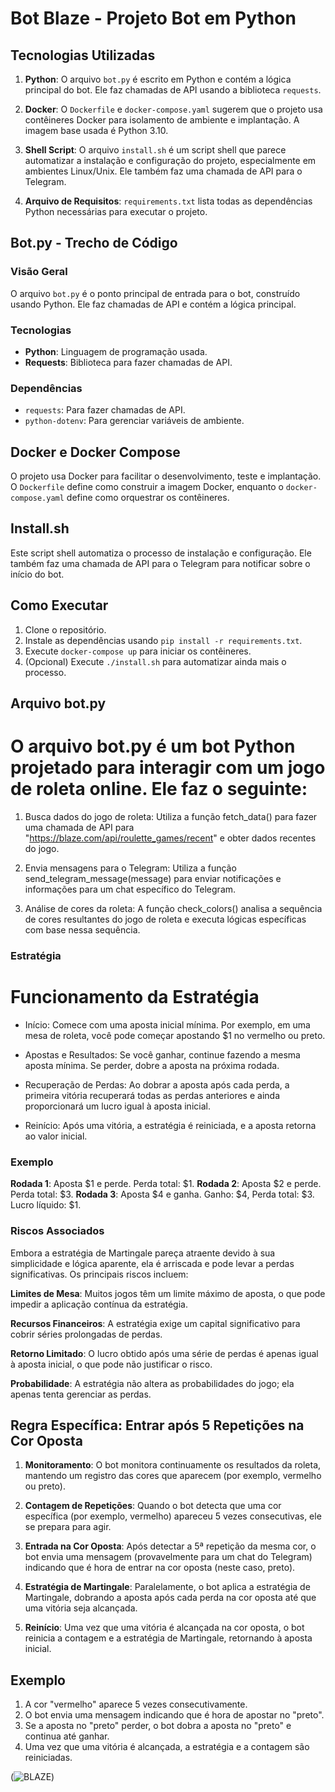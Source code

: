 # Bot Blaze - Projeto Bot em Python

## Tecnologias Utilizadas

1. **Python**: O arquivo `bot.py` é escrito em Python e contém a lógica principal do bot. Ele faz chamadas de API usando a biblioteca `requests`.

2. **Docker**: O `Dockerfile` e `docker-compose.yaml` sugerem que o projeto usa contêineres Docker para isolamento de ambiente e implantação. A imagem base usada é Python 3.10.

3. **Shell Script**: O arquivo `install.sh` é um script shell que parece automatizar a instalação e configuração do projeto, especialmente em ambientes Linux/Unix. Ele também faz uma chamada de API para o Telegram.

4. **Arquivo de Requisitos**: `requirements.txt` lista todas as dependências Python necessárias para executar o projeto.

## Bot.py - Trecho de Código

### Visão Geral

O arquivo `bot.py` é o ponto principal de entrada para o bot, construído usando Python. Ele faz chamadas de API e contém a lógica principal.

### Tecnologias

- **Python**: Linguagem de programação usada.
- **Requests**: Biblioteca para fazer chamadas de API.

### Dependências

- `requests`: Para fazer chamadas de API.
- `python-dotenv`: Para gerenciar variáveis de ambiente.

## Docker e Docker Compose

O projeto usa Docker para facilitar o desenvolvimento, teste e implantação. O `Dockerfile` define como construir a imagem Docker, enquanto o `docker-compose.yaml` define como orquestrar os contêineres.

## Install.sh

Este script shell automatiza o processo de instalação e configuração. Ele também faz uma chamada de API para o Telegram para notificar sobre o início do bot.

## Como Executar

1. Clone o repositório.
2. Instale as dependências usando `pip install -r requirements.txt`.
3. Execute `docker-compose up` para iniciar os contêineres.
4. (Opcional) Execute `./install.sh` para automatizar ainda mais o processo.

## Arquivo bot.py

# O arquivo bot.py é um bot Python projetado para interagir com um jogo de roleta online. Ele faz o seguinte:

1. Busca dados do jogo de roleta: Utiliza a função fetch_data() para fazer uma chamada de API para "https://blaze.com/api/roulette_games/recent" e obter dados recentes do jogo.

2. Envia mensagens para o Telegram: Utiliza a função send_telegram_message(message) para enviar notificações e informações para um chat específico do Telegram.

3. Análise de cores da roleta: A função check_colors() analisa a sequência de cores resultantes do jogo de roleta e executa lógicas específicas com base nessa sequência.

### Estratégia

# Funcionamento da Estratégia

- Início: Comece com uma aposta inicial mínima. Por exemplo, em uma mesa de roleta, você pode começar apostando $1 no vermelho ou preto.

- Apostas e Resultados: Se você ganhar, continue fazendo a mesma aposta mínima. Se perder, dobre a aposta na próxima rodada.

- Recuperação de Perdas: Ao dobrar a aposta após cada perda, a primeira vitória recuperará todas as perdas anteriores e ainda proporcionará um lucro igual à aposta inicial.

- Reinício: Após uma vitória, a estratégia é reiniciada, e a aposta retorna ao valor inicial.

### Exemplo
**Rodada 1**: Aposta $1 e perde. Perda total: $1.
**Rodada 2**: Aposta $2 e perde. Perda total: $3.
**Rodada 3**: Aposta $4 e ganha. Ganho: $4, Perda total: $3. Lucro líquido: $1.

### Riscos Associados
Embora a estratégia de Martingale pareça atraente devido à sua simplicidade e lógica aparente, ela é arriscada e pode levar a perdas significativas. Os principais riscos incluem:

**Limites de Mesa**: Muitos jogos têm um limite máximo de aposta, o que pode impedir a aplicação contínua da estratégia.

**Recursos Financeiros**: A estratégia exige um capital significativo para cobrir séries prolongadas de perdas.

**Retorno Limitado**: O lucro obtido após uma série de perdas é apenas igual à aposta inicial, o que pode não justificar o risco.

**Probabilidade**: A estratégia não altera as probabilidades do jogo; ela apenas tenta gerenciar as perdas.


## Regra Específica: Entrar após 5 Repetições na Cor Oposta
1. **Monitoramento**: O bot monitora continuamente os resultados da roleta, mantendo um registro das cores que aparecem (por exemplo, vermelho ou preto).

2. **Contagem de Repetições**: Quando o bot detecta que uma cor específica (por exemplo, vermelho) apareceu 5 vezes consecutivas, ele se prepara para agir.

3. **Entrada na Cor Oposta**: Após detectar a 5ª repetição da mesma cor, o bot envia uma mensagem (provavelmente para um chat do Telegram) indicando que é hora de entrar na cor oposta (neste caso, preto).

4. **Estratégia de Martingale**: Paralelamente, o bot aplica a estratégia de Martingale, dobrando a aposta após cada perda na cor oposta até que uma vitória seja alcançada.

5. **Reinício**: Uma vez que uma vitória é alcançada na cor oposta, o bot reinicia a contagem e a estratégia de Martingale, retornando à aposta inicial.

## Exemplo
1. A cor "vermelho" aparece 5 vezes consecutivamente.
2. O bot envia uma mensagem indicando que é hora de apostar no "preto".
3. Se a aposta no "preto" perder, o bot dobra a aposta no "preto" e continua até ganhar.
4. Uma vez que uma vitória é alcançada, a estratégia e a contagem são reiniciadas.


(![BLAZE](<Imagem do WhatsApp de 2023-09-18 à(s) 20.30.09.jpg>))